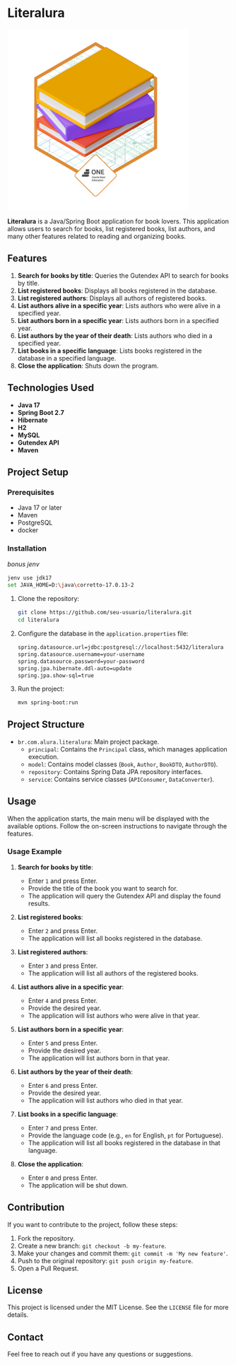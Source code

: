 
# Literalura
![Badge](https://github.com/vitor-fidelis/literalura/blob/main/imagens/badge%20literalura.png)

**Literalura** is a Java/Spring Boot application for book lovers. This application allows users to search for books, list registered books, list authors, and many other features related to reading and organizing books.

## Features

1. **Search for books by title**: Queries the Gutendex API to search for books by title.
2. **List registered books**: Displays all books registered in the database.
3. **List registered authors**: Displays all authors of registered books.
4. **List authors alive in a specific year**: Lists authors who were alive in a specified year.
5. **List authors born in a specific year**: Lists authors born in a specified year.
6. **List authors by the year of their death**: Lists authors who died in a specified year.
7. **List books in a specific language**: Lists books registered in the database in a specified language.
8. **Close the application**: Shuts down the program.

## Technologies Used

- **Java 17**
- **Spring Boot 2.7**
- **Hibernate**
- **H2**
- **MySQL**
- **Gutendex API**
- **Maven**

## Project Setup

### Prerequisites

- Java 17 or later
- Maven
- PostgreSQL
- docker

### Installation
*bonus jenv*
```bash
jenv use jdk17
set JAVA_HOME=D:\java\corretto-17.0.13-2
```

1. Clone the repository:
   ```bash
   git clone https://github.com/seu-usuario/literalura.git
   cd literalura
   ```

2. Configure the database in the `application.properties` file:
   ```properties
   spring.datasource.url=jdbc:postgresql://localhost:5432/literalura
   spring.datasource.username=your-username
   spring.datasource.password=your-password
   spring.jpa.hibernate.ddl-auto=update
   spring.jpa.show-sql=true
   ```

3. Run the project:
   ```bash
   mvn spring-boot:run
   ```

## Project Structure

- `br.com.alura.literalura`: Main project package.
   - `principal`: Contains the `Principal` class, which manages application execution.
   - `model`: Contains model classes (`Book`, `Author`, `BookDTO`, `AuthorDTO`).
   - `repository`: Contains Spring Data JPA repository interfaces.
   - `service`: Contains service classes (`APIConsumer`, `DataConverter`).

## Usage

When the application starts, the main menu will be displayed with the available options. 
Follow the on-screen instructions to navigate through the features.

### Usage Example

1. **Search for books by title**:
   - Enter `1` and press Enter.
   - Provide the title of the book you want to search for.
   - The application will query the Gutendex API and display the found results.

2. **List registered books**:
   - Enter `2` and press Enter.
   - The application will list all books registered in the database.

3. **List registered authors**:
   - Enter `3` and press Enter.
   - The application will list all authors of the registered books.

4. **List authors alive in a specific year**:
   - Enter `4` and press Enter.
   - Provide the desired year.
   - The application will list authors who were alive in that year.

5. **List authors born in a specific year**:
   - Enter `5` and press Enter.
   - Provide the desired year.
   - The application will list authors born in that year.

6. **List authors by the year of their death**:
   - Enter `6` and press Enter.
   - Provide the desired year.
   - The application will list authors who died in that year.

7. **List books in a specific language**:
   - Enter `7` and press Enter.
   - Provide the language code (e.g., `en` for English, `pt` for Portuguese).
   - The application will list all books registered in the database in that language.

8. **Close the application**:
   - Enter `0` and press Enter.
   - The application will be shut down.

## Contribution

If you want to contribute to the project, follow these steps:

1. Fork the repository.
2. Create a new branch: `git checkout -b my-feature`.
3. Make your changes and commit them: `git commit -m 'My new feature'`.
4. Push to the original repository: `git push origin my-feature`.
5. Open a Pull Request.

## License

This project is licensed under the MIT License. See the `LICENSE` file for more details.

## Contact

Feel free to reach out if you have any questions or suggestions.
